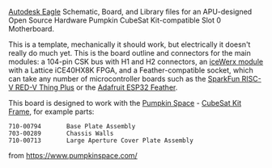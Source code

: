 [Autodesk Eagle](https://www.autodesk.com/products/eagle/) Schematic, Board, and Library files for an APU-designed Open Source Hardware Pumpkin CubeSat
Kit-compatible Slot 0 Motherboard.  

This is a template, mechanically it should work, but electrically it doesn't really do much yet.  This is the
board outline and connectors for the main modules: a 104-pin CSK bus
with H1 and H2 connectors, an [iceWerx module](https://www.robotshop.com/en/devantech-icewerx-ice40-hx8k-fpga.html) with a Lattice iCE40HX8K
FPGA, and a Feather-compatible socket, which can take any number of
microcontroller boards such as the [SparkFun RISC-V RED-V Thing Plus](https://www.sparkfun.com/products/15799) or the
[Adafruit ESP32 Feather](https://www.adafruit.com/product/3405).  

This board is designed to work with the [Pumpkin Space](https://www.pumpkinspace.com/) - [CubeSat Kit Frame](http://cubesatkit.com/), for example parts:
```
710-00794       Base Plate Assembly
703-00289       Chassis Walls
710-00713       Large Aperture Cover Plate Assembly
```
from https://www.pumpkinspace.com/
